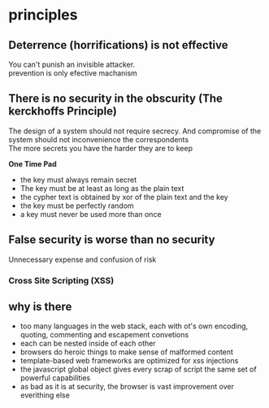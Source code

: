 # principles

## Deterrence (horrifications) is not effective
You can't punish an invisible attacker.   
prevention is only efective machanism

## There is no security in the obscurity (The kerckhoffs Principle)
The design of a system should not require secrecy. And compromise of the system should not inconvenience the correspondents    
The more secrets you have the harder they are to keep   

**One Time Pad**
- the key must always remain secret
- The key must be at least as long as the plain text
- the cypher text is obtained by xor of the plain text and the key
- the key must be perfectly random
- a key must never be used more than once

## False security is worse than no security
Unnecessary expense and confusion of risk

### Cross Site Scripting (XSS)
## why is there
- too many languages in the web stack, each with ot's own encoding, quoting, commenting and escapement convetions
- each can be nested inside of each other
- browsers do heroic things to make sense of malformed content
- template-based web frameworks are optimized for xss injections
- the javascript global object gives every scrap of script the same set of powerful capabilities
- as bad as it is at security, the browser is vast improvement over everithing else
